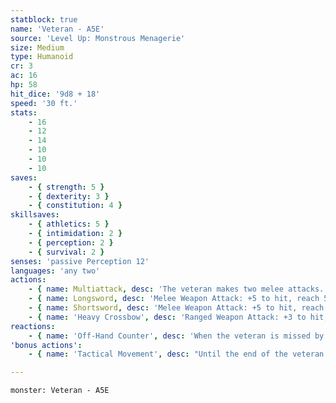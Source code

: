 ```yaml
---
statblock: true
name: 'Veteran - A5E'
source: 'Level Up: Monstrous Menagerie'
size: Medium
type: Humanoid
cr: 3
ac: 16
hp: 58
hit_dice: '9d8 + 18'
speed: '30 ft.'
stats:
    - 16
    - 12
    - 14
    - 10
    - 10
    - 10
saves:
    - { strength: 5 }
    - { dexterity: 3 }
    - { constitution: 4 }
skillsaves:
    - { athletics: 5 }
    - { intimidation: 2 }
    - { perception: 2 }
    - { survival: 2 }
senses: 'passive Perception 12'
languages: 'any two'
actions:
    - { name: Multiattack, desc: 'The veteran makes two melee attacks.' }
    - { name: Longsword, desc: 'Melee Weapon Attack: +5 to hit, reach 5 ft., one target. Hit: 7 (1d8 + 3) slashing damage.' }
    - { name: Shortsword, desc: 'Melee Weapon Attack: +5 to hit, reach 5 ft., one target. Hit: 6 (1d6 + 3) piercing damage.' }
    - { name: 'Heavy Crossbow', desc: 'Ranged Weapon Attack: +3 to hit, range 100/400 ft., one target. Hit: 7 (1d10 + 2) piercing damage.' }
reactions:
    - { name: 'Off-Hand Counter', desc: 'When the veteran is missed by a melee attack by an attacker they can see within 5 feet, the veteran makes a shortsword attack against the attacker.' }
'bonus actions':
    - { name: 'Tactical Movement', desc: "Until the end of the veteran's turn, their Speed is halved and their movement doesn't provoke opportunity attacks." }

---
```

```statblock
monster: Veteran - A5E
```
